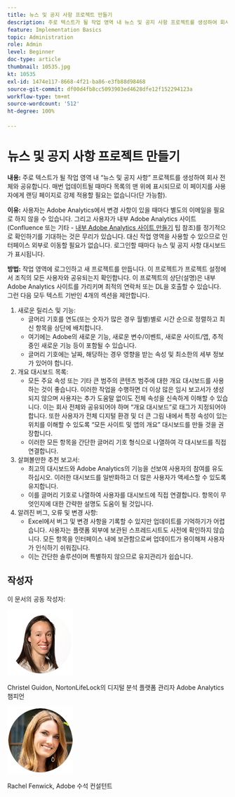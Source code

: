 ```yaml
---
title: 뉴스 및 공지 사항 프로젝트 만들기
description: 주로 텍스트가 될 작업 영역 내 뉴스 및 공지 사항 프로젝트를 생성하여 회사 전체와 공유합니다.
feature: Implementation Basics
topic: Administration
role: Admin
level: Beginner
doc-type: article
thumbnail: 10535.jpg
kt: 10535
exl-id: 1474e117-8668-4f21-ba86-e3fb88d98468
source-git-commit: df00d4fb8cc5093903ed4628dfe12f152294123a
workflow-type: tm+mt
source-wordcount: '512'
ht-degree: 100%

---
```


# 뉴스 및 공지 사항 프로젝트 만들기

**내용:** 주로 텍스트가 될 작업 영역 내 “뉴스 및 공지 사항” 프로젝트를 생성하여 회사 전체와 공유합니다. 매번 업데이트될 때마다 목록의 맨 위에 표시되므로 이 페이지를 사용자에게 랜딩 페이지로 강제 적용할 필요는 없습니다(단 가능함).

**이유:** 사용자는 Adobe Analytics에서 변경 사항이 있을 때마다 별도의 이메일을 필요로 하지 않을 수 있습니다. 그리고 사용자가 내부 Adobe Analytics 사이트(Confluence 또는 기타 - [내부 Adobe Analytics 사이트 만들기](create-an-internal-adobe-analytics-site.md) 팁 참조)를 정기적으로 확인하기를 기대하는 것은 무리가 있습니다. 대신 작업 영역을 사용할 수 있으므로 인터페이스 외부로 이동할 필요가 없습니다. 로그인할 때마다 뉴스 및 공지 사항 대시보드가 표시됩니다.

**방법:** 작업 영역에 로그인하고 새 프로젝트를 만듭니다. 이 프로젝트가 프로젝트 설정에서 조직의 모든 사용자와 공유되는지 확인합니다. 이 프로젝트의 상단(설명)은 내부 Adobe Analytics 사이트를 가리키며 최적의 연락처 또는 DL을 호출할 수 있습니다. 그런 다음 모두 텍스트 기반인 4개의 섹션을 제안합니다.
1. 새로운 릴리스 및 기능:
   * 글머리 기호를 연도(또는 숫자가 많은 경우 월별)별로 시간 순으로 정렬하고 최신 항목을 상단에 배치합니다.
   * 여기에는 Adobe의 새로운 기능, 새로운 변수/이벤트, 새로운 사이트/앱, 추적 중인 새로운 기능 등이 포함될 수 있습니다.
   * 글머리 기호에는 날짜, 해당하는 경우 영향을 받는 속성 및 최소한의 세부 정보가 있어야 합니다.
1. 개요 대시보드 목록:
   * 모든 주요 속성 또는 기타 큰 범주의 콘텐츠 범주에 대한 개요 대시보드를 사용하는 것이 좋습니다. 이러한 작업을 수행하면 더 이상 많은 임시 보고서가 생성되지 않으며 사용자는 추가 도움말 없이도 전체 속성을 신속하게 이해할 수 있습니다. 이는 회사 전체와 공유되어야 하며 “개요 대시보드”로 태그가 지정되어야 합니다. 또한 사용자가 전체 디지털 환경 및 더 큰 그림 내에서 특정 속성이 있는 위치를 이해할 수 있도록 “모든 사이트 및 앱의 개요” 대시보드를 만들 것을 권장합니다.
   * 이러한 모든 항목을 간단한 글머리 기호 형식으로 나열하여 각 대시보드를 직접 연결합니다.
1. 살펴볼만한 추천 보고서:
   * 최고의 대시보드와 Adobe Analytics의 기능을 선보여 사용자의 참여를 유도하십시오. 이러한 대시보드를 일반화하고 더 많은 사용자가 액세스할 수 있도록 유지합니다.
   * 이를 글머리 기호로 나열하여 사용자를 대시보드에 직접 연결합니다. 항목이 무엇인지에 대한 간략한 설명도 도움이 될 것입니다.
1. 알려진 버그, 오류 및 변경 사항:
   * Excel에서 버그 및 변경 사항을 기록할 수 있지만 업데이트를 기억하기가 어렵습니다. 사용자는 플랫폼 외부에 보관된 스프레드시트도 사전에 확인하지 않습니다. 모든 항목을 인터페이스 내에 보관함으로써 업데이트가 용이해져 사용자가 인식하기 쉬워집니다.
   * 이는 간단한 솔루션이며 특별하지 않으므로 유지관리가 쉽습니다.

## 작성자

이 문서의 공동 작성자:

![Christel Guidon](assets/Christel-Headshot-150.png)

Christel Guidon, NortonLifeLock의 디지털 분석 플랫폼 관리자
Adobe Analytics 챔피언

![Rachel Fenwick](assets/Rachel-Fenwick-150.png)

Rachel Fenwick, Adobe 수석 컨설턴트
